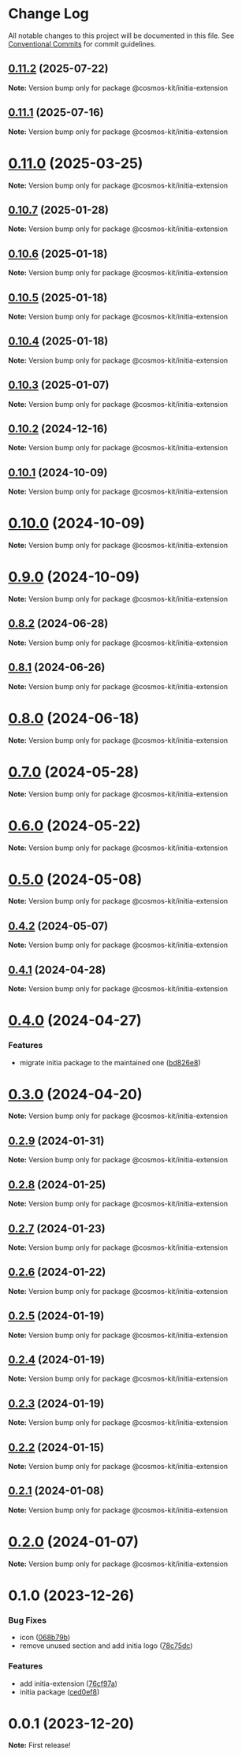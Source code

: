 # Change Log

All notable changes to this project will be documented in this file.
See [Conventional Commits](https://conventionalcommits.org) for commit guidelines.

## [0.11.2](https://github.com/hyperweb-io/cosmos-kit/compare/@cosmos-kit/initia-extension@0.11.1...@cosmos-kit/initia-extension@0.11.2) (2025-07-22)

**Note:** Version bump only for package @cosmos-kit/initia-extension





## [0.11.1](https://github.com/hyperweb-io/cosmos-kit/compare/@cosmos-kit/initia-extension@0.11.0...@cosmos-kit/initia-extension@0.11.1) (2025-07-16)

**Note:** Version bump only for package @cosmos-kit/initia-extension





# [0.11.0](https://github.com/hyperweb-io/cosmos-kit/compare/@cosmos-kit/initia-extension@0.10.7...@cosmos-kit/initia-extension@0.11.0) (2025-03-25)

**Note:** Version bump only for package @cosmos-kit/initia-extension

## [0.10.7](https://github.com/hyperweb-io/cosmos-kit/compare/@cosmos-kit/initia-extension@0.10.6...@cosmos-kit/initia-extension@0.10.7) (2025-01-28)

**Note:** Version bump only for package @cosmos-kit/initia-extension

## [0.10.6](https://github.com/hyperweb-io/cosmos-kit/compare/@cosmos-kit/initia-extension@0.10.5...@cosmos-kit/initia-extension@0.10.6) (2025-01-18)

**Note:** Version bump only for package @cosmos-kit/initia-extension

## [0.10.5](https://github.com/hyperweb-io/cosmos-kit/compare/@cosmos-kit/initia-extension@0.10.4...@cosmos-kit/initia-extension@0.10.5) (2025-01-18)

**Note:** Version bump only for package @cosmos-kit/initia-extension

## [0.10.4](https://github.com/hyperweb-io/cosmos-kit/compare/@cosmos-kit/initia-extension@0.10.3...@cosmos-kit/initia-extension@0.10.4) (2025-01-18)

**Note:** Version bump only for package @cosmos-kit/initia-extension

## [0.10.3](https://github.com/hyperweb-io/cosmos-kit/compare/@cosmos-kit/initia-extension@0.10.2...@cosmos-kit/initia-extension@0.10.3) (2025-01-07)

**Note:** Version bump only for package @cosmos-kit/initia-extension

## [0.10.2](https://github.com/hyperweb-io/cosmos-kit/compare/@cosmos-kit/initia-extension@0.10.1...@cosmos-kit/initia-extension@0.10.2) (2024-12-16)

**Note:** Version bump only for package @cosmos-kit/initia-extension

## [0.10.1](https://github.com/hyperweb-io/cosmos-kit/compare/@cosmos-kit/initia-extension@0.10.0...@cosmos-kit/initia-extension@0.10.1) (2024-10-09)

**Note:** Version bump only for package @cosmos-kit/initia-extension

# [0.10.0](https://github.com/hyperweb-io/cosmos-kit/compare/@cosmos-kit/initia-extension@0.9.0...@cosmos-kit/initia-extension@0.10.0) (2024-10-09)

**Note:** Version bump only for package @cosmos-kit/initia-extension

# [0.9.0](https://github.com/hyperweb-io/cosmos-kit/compare/@cosmos-kit/initia-extension@0.8.2...@cosmos-kit/initia-extension@0.9.0) (2024-10-09)

**Note:** Version bump only for package @cosmos-kit/initia-extension

## [0.8.2](https://github.com/hyperweb-io/cosmos-kit/compare/@cosmos-kit/initia-extension@0.8.1...@cosmos-kit/initia-extension@0.8.2) (2024-06-28)

**Note:** Version bump only for package @cosmos-kit/initia-extension

## [0.8.1](https://github.com/hyperweb-io/cosmos-kit/compare/@cosmos-kit/initia-extension@0.8.0...@cosmos-kit/initia-extension@0.8.1) (2024-06-26)

**Note:** Version bump only for package @cosmos-kit/initia-extension

# [0.8.0](https://github.com/hyperweb-io/cosmos-kit/compare/@cosmos-kit/initia-extension@0.7.0...@cosmos-kit/initia-extension@0.8.0) (2024-06-18)

**Note:** Version bump only for package @cosmos-kit/initia-extension

# [0.7.0](https://github.com/hyperweb-io/cosmos-kit/compare/@cosmos-kit/initia-extension@0.6.0...@cosmos-kit/initia-extension@0.7.0) (2024-05-28)

**Note:** Version bump only for package @cosmos-kit/initia-extension

# [0.6.0](https://github.com/hyperweb-io/cosmos-kit/compare/@cosmos-kit/initia-extension@0.5.0...@cosmos-kit/initia-extension@0.6.0) (2024-05-22)

**Note:** Version bump only for package @cosmos-kit/initia-extension

# [0.5.0](https://github.com/hyperweb-io/cosmos-kit/compare/@cosmos-kit/initia-extension@0.4.2...@cosmos-kit/initia-extension@0.5.0) (2024-05-08)

**Note:** Version bump only for package @cosmos-kit/initia-extension

## [0.4.2](https://github.com/hyperweb-io/cosmos-kit/compare/@cosmos-kit/initia-extension@0.4.1...@cosmos-kit/initia-extension@0.4.2) (2024-05-07)

**Note:** Version bump only for package @cosmos-kit/initia-extension

## [0.4.1](https://github.com/hyperweb-io/cosmos-kit/compare/@cosmos-kit/initia-extension@0.4.0...@cosmos-kit/initia-extension@0.4.1) (2024-04-28)

**Note:** Version bump only for package @cosmos-kit/initia-extension

# [0.4.0](https://github.com/hyperweb-io/cosmos-kit/compare/@cosmos-kit/initia-extension@0.3.0...@cosmos-kit/initia-extension@0.4.0) (2024-04-27)

### Features

- migrate initia package to the maintained one ([bd826e8](https://github.com/hyperweb-io/cosmos-kit/commit/bd826e84494e4ccf8867a5a24e7c5dd45e7e8ac0))

# [0.3.0](https://github.com/hyperweb-io/cosmos-kit/compare/@cosmos-kit/initia-extension@0.2.9...@cosmos-kit/initia-extension@0.3.0) (2024-04-20)

**Note:** Version bump only for package @cosmos-kit/initia-extension

## [0.2.9](https://github.com/hyperweb-io/cosmos-kit/compare/@cosmos-kit/initia-extension@0.2.8...@cosmos-kit/initia-extension@0.2.9) (2024-01-31)

**Note:** Version bump only for package @cosmos-kit/initia-extension

## [0.2.8](https://github.com/hyperweb-io/cosmos-kit/compare/@cosmos-kit/initia-extension@0.2.7...@cosmos-kit/initia-extension@0.2.8) (2024-01-25)

**Note:** Version bump only for package @cosmos-kit/initia-extension

## [0.2.7](https://github.com/hyperweb-io/cosmos-kit/compare/@cosmos-kit/initia-extension@0.2.6...@cosmos-kit/initia-extension@0.2.7) (2024-01-23)

**Note:** Version bump only for package @cosmos-kit/initia-extension

## [0.2.6](https://github.com/hyperweb-io/cosmos-kit/compare/@cosmos-kit/initia-extension@0.2.5...@cosmos-kit/initia-extension@0.2.6) (2024-01-22)

**Note:** Version bump only for package @cosmos-kit/initia-extension

## [0.2.5](https://github.com/hyperweb-io/cosmos-kit/compare/@cosmos-kit/initia-extension@0.2.4...@cosmos-kit/initia-extension@0.2.5) (2024-01-19)

**Note:** Version bump only for package @cosmos-kit/initia-extension

## [0.2.4](https://github.com/hyperweb-io/cosmos-kit/compare/@cosmos-kit/initia-extension@0.2.3...@cosmos-kit/initia-extension@0.2.4) (2024-01-19)

**Note:** Version bump only for package @cosmos-kit/initia-extension

## [0.2.3](https://github.com/hyperweb-io/cosmos-kit/compare/@cosmos-kit/initia-extension@0.2.2...@cosmos-kit/initia-extension@0.2.3) (2024-01-19)

**Note:** Version bump only for package @cosmos-kit/initia-extension

## [0.2.2](https://github.com/hyperweb-io/cosmos-kit/compare/@cosmos-kit/initia-extension@0.2.1...@cosmos-kit/initia-extension@0.2.2) (2024-01-15)

**Note:** Version bump only for package @cosmos-kit/initia-extension

## [0.2.1](https://github.com/hyperweb-io/cosmos-kit/compare/@cosmos-kit/initia-extension@0.2.0...@cosmos-kit/initia-extension@0.2.1) (2024-01-08)

**Note:** Version bump only for package @cosmos-kit/initia-extension

# [0.2.0](https://github.com/hyperweb-io/cosmos-kit/compare/@cosmos-kit/initia-extension@0.1.0...@cosmos-kit/initia-extension@0.2.0) (2024-01-07)

**Note:** Version bump only for package @cosmos-kit/initia-extension

# 0.1.0 (2023-12-26)

### Bug Fixes

- icon ([068b79b](https://github.com/hyperweb-io/cosmos-kit/commit/068b79bfb66a030ec11578a8d351107732030811))
- remove unused section and add initia logo ([78c75dc](https://github.com/hyperweb-io/cosmos-kit/commit/78c75dcd9c46aee2fb9b07c479540b0e43c5ab15))

### Features

- add initia-extension ([76cf97a](https://github.com/hyperweb-io/cosmos-kit/commit/76cf97a048c6e5a45e4729b81b3c0caba0a3d5b7))
- initia package ([ced0ef8](https://github.com/hyperweb-io/cosmos-kit/commit/ced0ef8f4d2e0b1f6dd815003dc351f8eda39d6a))

# 0.0.1 (2023-12-20)

**Note:** First release!
